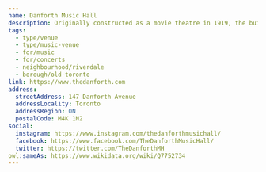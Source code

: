```yaml
---
name: Danforth Music Hall
description: Originally constructed as a movie theatre in 1919, the building was first known as the Allen's Danforth, after its owner the Allen Theatre Chain. The theatre gained the Music Hall name when it started featuring live acts in the late 1970s. Renamed 'The Danforth Music Hall' in 2011 when Impresario Inc. took over ownership. The venue hosts over 200 shows a year and is currently operated by Live Nation Canada.
tags:
  - type/venue
  - type/music-venue
  - for/music
  - for/concerts
  - neighbourhood/riverdale
  - borough/old-toronto
link: https://www.thedanforth.com
address:
  streetAddress: 147 Danforth Avenue
  addressLocality: Toronto
  addressRegion: ON
  postalCode: M4K 1N2
social:
  instagram: https://www.instagram.com/thedanforthmusichall/
  facebook: https://www.facebook.com/TheDanforthMusicHall/
  twitter: https://twitter.com/TheDanforthMH
owl:sameAs: https://www.wikidata.org/wiki/Q7752734
---
```


